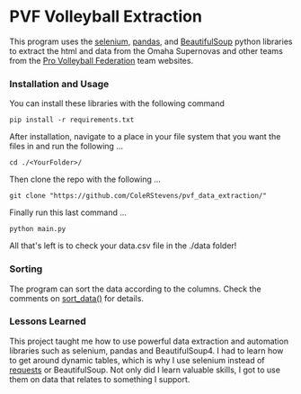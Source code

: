 # PVF Volleyball Extraction

This program uses the [selenium](https://selenium-python.readthedocs.io/installation.html), [pandas](https://pandas.pydata.org/docs/getting_started/install.html), and [BeautifulSoup](https://beautiful-soup-4.readthedocs.io/en/latest/#installing-beautiful-soup) python libraries to extract the html and data from the Omaha Supernovas and other teams from the [Pro Volleyball Federation](https://provolleyball.com/) team websites.

### Installation and Usage

You can install these libraries with the following command

```
pip install -r requirements.txt
```

After installation, navigate to a place in your file system that you want the files in and run the following ...

```
cd ./<YourFolder>/
```

Then clone the repo with the following ...

```
git clone "https://github.com/ColeRStevens/pvf_data_extraction/"
```

Finally run this last command ...

```
python main.py
```

All that's left is to check your data.csv file in the ./data folder!

### Sorting

The program can sort the data according to the columns. Check the comments on [sort_data()](https://github.com/ColeRStevens/pvf_data_extraction/blob/main/main.py#L102) for details.

### Lessons Learned

This project taught me how to use powerful data extraction and automation libraries such as selenium, pandas and BeautifulSoup4. I had to learn how to get around dynamic tables, which is why I use selenium instead of [requests](https://requests.readthedocs.io/en/latest/user/install/) or BeautifulSoup. Not only did I learn valuable skills, I got to use them on data that relates to something I support.
